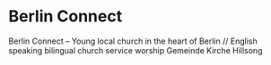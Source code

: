 # Berlin Connect

Berlin Connect &#8211; Young local church in the heart of Berlin // English speaking bilingual church service worship Gemeinde Kirche Hillsong
